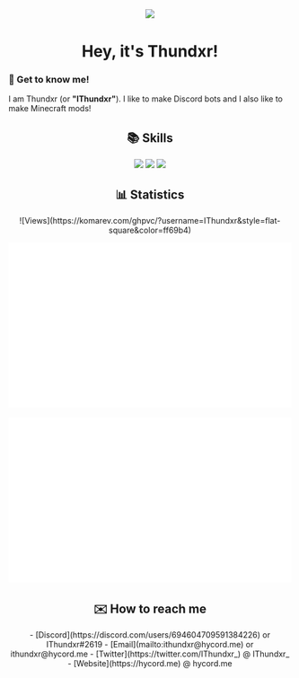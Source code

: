 <div align="center">
  <img src="https://cdn.discordapp.com/avatars/694604709591384226/8a79faece8c9c7a9a82b078c7da86982.webp?size=128">
  <h1>Hey, it's Thundxr!</h1>
</div>

<h3>👋 Get to know me!</h3>
<p>I am Thundxr (or <strong>"IThundxr"</strong>). I like to make Discord bots and I also like to make Minecraft mods!</p>

<div align="center">
  <h2>📚 Skills</h2>
  <img src="https://github.com/rahul-jha98/README_icons/blob/main/language_and_tools/square/java/java.png">
  <img src="https://github.com/rahul-jha98/README_icons/blob/main/language_and_tools/square/javascript/javascript.png">
  <img src="https://github.com/rahul-jha98/README_icons/blob/main/language_and_tools/square/html/html.png">
</div>

<div align="center">
  <h2>📊 Statistics</h2>
  ![Views](https://komarev.com/ghpvc/?username=IThundxr&style=flat-square&color=ff69b4)

  ![Github Stats](https://github.com/IThundxr/github-stats/blob/master/generated/overview.svg)
  
  ![Top Langs](https://github.com/IThundxr/github-stats/blob/master/generated/languages.svg)
</div>

<div align="center">
  <h2>✉️ How to reach me</h2>
- [Discord](https://discord.com/users/694604709591384226) or IThundxr#2619
- [Email](mailto:ithundxr@hycord.me) or ithundxr@hycord.me
- [Twitter](https://twitter.com/IThundxr_) @ IThundxr_
- [Website](https://hycord.me) @ hycord.me
 </div>
